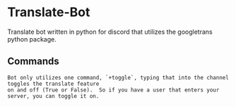 # Translate-Bot
Translate bot written in python for discord that utilizes the googletrans python package.


## Commands
    Bot only utilizes one command, `+toggle`, typing that into the channel toggles the translate feature
    on and off (True or False).  So if you have a user that enters your server, you can toggle it on.
